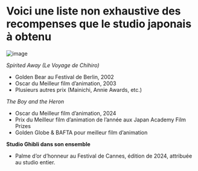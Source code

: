 # Voici une liste non exhaustive des recompenses que le studio japonais à obtenu

![image](https://github.com/user-attachments/assets/4d162226-930f-4730-b235-bab45312dd9a)


*Spirited Away (Le Voyage de Chihiro)*

- Golden Bear au Festival de Berlin, 2002 
- Oscar du Meilleur film d’animation, 2003 
- Plusieurs autres prix (Mainichi, Annie Awards, etc.) 

*The Boy and the Heron*

- Oscar du Meilleur film d’animation, 2024 
- Prix du Meilleur film d’animation de l’année aux Japan Academy Film Prizes 
- Golden Globe & BAFTA pour meilleur film d’animation 

**Studio Ghibli dans son ensemble**

- Palme d’or d’honneur au Festival de Cannes, édition de 2024, attribuée au studio entier.
